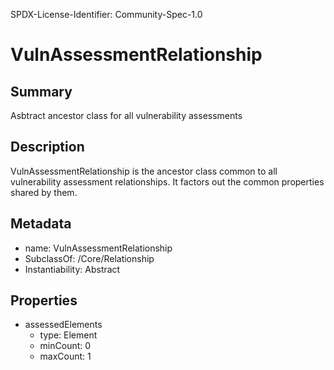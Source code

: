 SPDX-License-Identifier: Community-Spec-1.0

# VulnAssessmentRelationship

## Summary

Asbtract ancestor class for all vulnerability assessments

## Description

VulnAssessmentRelationship is the ancestor class common to all vulnerability
assessment relationships. It factors out the common properties shared by them.

## Metadata

- name: VulnAssessmentRelationship
- SubclassOf: /Core/Relationship
- Instantiability: Abstract

## Properties

- assessedElements
  - type: Element
  - minCount: 0
  - maxCount: 1

